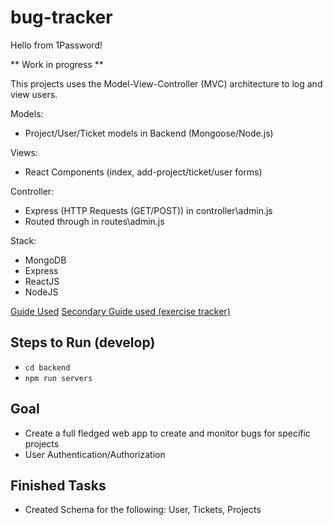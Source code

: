 # bug-tracker

Hello from 1Password!

** Work in progress **

This projects uses the Model-View-Controller (MVC) architecture to log and view users.

Models:
- Project/User/Ticket models in Backend (Mongoose/Node.js)


Views:
- React Components (index, add-project/ticket/user forms)

Controller:
- Express (HTTP Requests (GET/POST)) in controller\admin.js
- Routed through in routes\admin.js


Stack:

- MongoDB
- Express
- ReactJS
- NodeJS

[Guide Used](https://dev.to/andrewbaisden/creating-mern-stack-applications-2020-4a44)
[Secondary Guide used (exercise tracker)](https://medium.com/@beaucarnes/learn-the-mern-stack-by-building-an-exercise-tracker-mern-tutorial-59c13c1237a1)


## Steps to Run (develop)
- <code>cd backend</code>
- <code>npm run servers</code>

## Goal

- Create a full fledged web app to create and monitor bugs for specific projects 
- User Authentication/Authorization


## Finished Tasks
- Created Schema for the following: User, Tickets, Projects
